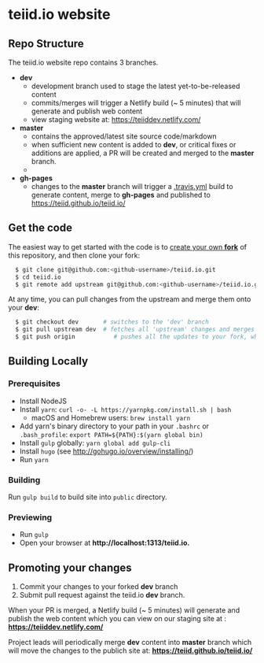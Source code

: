 # teiid.io website

## Repo Structure

The teiid.io website repo contains 3 branches.


* **dev**
  * development branch used to stage the latest yet-to-be-released content
  * commits/merges will trigger a Netlify build (~ 5 minutes) that will generate and publish web content
  * view staging website at: https://teiiddev.netlify.com/
* **master**
  * contains the approved/latest site source code/markdown
  * when sufficient new content is added to **dev**, or critical fixes or additions are applied, a PR will be created and merged to the **master** branch.
  * 
* **gh-pages**
  * changes to the **master** branch will trigger a [.travis.yml](https://github.com/teiid/teiid.io/blob/master/.travis.yml)  build to generate content, merge to **gh-pages** and published to https://teiid.github.io/teiid.io/



## Get the code

The easiest way to get started with the code is to [create your own **fork**](http://help.github.com/forking/)
 of this repository, and then clone your fork:

```bash
  $ git clone git@github.com:<github-username>/teiid.io.git
  $ cd teiid.io
  $ git remote add upstream git@github.com:<github-username>/teiid.io.git
```

At any time, you can pull changes from the upstream and merge them onto your **dev**:

```bash
  $ git checkout dev       # switches to the 'dev' branch
  $ git pull upstream dev  # fetches all 'upstream' changes and merges 'upstream/dev' onto your 'dev' branch
  $ git push origin           # pushes all the updates to your fork, which should be in-sync with 'upstream'
```

## Building Locally
### Prerequisites
* Install NodeJS
* Install `yarn`: `curl -o- -L https://yarnpkg.com/install.sh | bash`
  * macOS and Homebrew users: `brew install yarn`
* Add yarn's binary directory to your path in your `.bashrc` or `.bash_profile`: `export PATH=${PATH}:$(yarn global bin)`
* Install `gulp` globally: `yarn global add gulp-cli`
* Install `hugo` (see http://gohugo.io/overview/installing/)
* Run `yarn`


### Building
Run `gulp build` to build site into `public` directory.

### Previewing
 - Run `gulp`
 - Open your browser at **http://localhost:1313/teiid.io.**


## Promoting your changes

1. Commit your changes to your forked **dev** branch
2. Submit pull request against the teiid.io **dev** branch.

When your PR is merged, a Netlify build (~ 5 minutes) will generate and publish the web content which you can view on our staging site at : **https://teiiddev.netlify.com/**

Project leads will periodically merge **dev** content into **master** branch which will move the changes to the publich site at: **https://teiid.github.io/teiid.io/**

